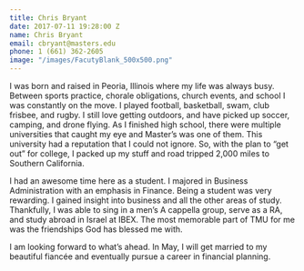```yaml
---
title: Chris Bryant
date: 2017-07-11 19:28:00 Z
name: Chris Bryant
email: cbryant@masters.edu
phone: 1 (661) 362-2605
image: "/images/FacutyBlank_500x500.png"
---
```


I was born and raised in Peoria, Illinois where my life was always busy. Between sports practice, chorale obligations, church events, and school I was constantly on the move. I played football, basketball, swam, club frisbee, and rugby. I still love getting outdoors, and have picked up soccer, camping, and drone flying. As I finished high school, there were multiple universities that caught my eye and Master’s was one of them. This university had a reputation that I could not ignore. So, with the plan to “get out” for college, I packed up my stuff and road tripped 2,000 miles to Southern California.

I had an awesome time here as a student. I majored in Business Administration with an emphasis in Finance. Being a student was very rewarding. I gained insight into business and all the other areas of study. Thankfully, I was able to sing in a men’s A cappella group, serve as a RA, and study abroad in Israel at IBEX. The most memorable part of TMU for me was the friendships God has blessed me with.

I am looking forward to what’s ahead. In May, I will get married to my beautiful fiancée and eventually pursue a career in financial planning.